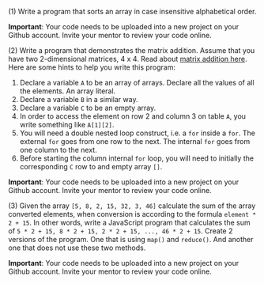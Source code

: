 (1) Write a program that sorts an array in case insensitive alphabetical order.

**Important**: Your code needs to be uploaded into a new project on your Github account. Invite your mentor to review your code online.

(2) Write a program that demonstrates the matrix addition. Assume that you have
two 2-dimensional matrices, 4 x 4. Read about [matrix addition here](http://www.purplemath.com/modules/mtrxadd.htm).
Here are some hints to help you write this program:

1. Declare a variable `A` to be an array of arrays. Declare all the values of all the elements. An array literal. 
2. Declare a variable `B` in a similar way.
3. Declare a variable `C` to be an empty array.
4. In order to access the element on row 2 and column 3 on table `A`, you write something like `A[1][2]`. 
5. You will need a double nested loop construct, i.e. a `for` inside a `for`. The external `for` goes from
one row to the next. The internal `for` goes from one column to the next.
6. Before starting the column internal `for` loop, you will need to initially the corresponding `C` row to
and empty array `[]`.
    
**Important**: Your code needs to be uploaded into a new project on your Github account. Invite your mentor to review your code online.
    
(3) Given the array `[5, 8, 2, 15, 32, 3, 46]` calculate the sum of the array converted elements, when conversion
is according to the formula `element * 2 + 15`. In other words, write a JavaScript program that calculates the sum
of `5 * 2 + 15, 8 * 2 + 15, 2 * 2 + 15, ..., 46 * 2 + 15`. Create 2 versions of the program. One that is using
`map()` and `reduce()`. And another one that does not use these two methods.
            
**Important**: Your code needs to be uploaded into a new project on your Github account. Invite your mentor to review your code online.

